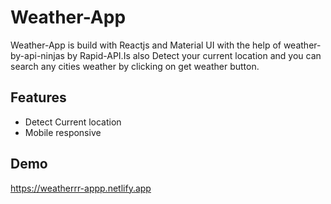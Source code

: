 
# Weather-App

Weather-App is build with Reactjs and Material UI with the help of weather-by-api-ninjas by Rapid-API.Is also Detect your current location and you can search any cities weather by clicking on get weather button.


## Features

- Detect Current location
- Mobile responsive


## Demo

https://weatherrr-appp.netlify.app

